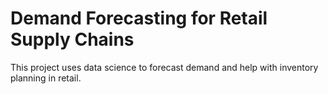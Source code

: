 # Demand Forecasting for Retail Supply Chains

This project uses data science to forecast demand and help with inventory planning in retail.
